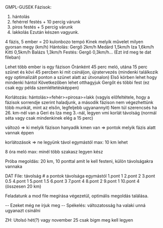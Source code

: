 GMPL-GUSEK
Fázisok:
1. hántolás
2. fehérrel festés + 10 percig várunk
3. piros festés + 5 percig várunk
4. lakkolás
Ezután készen vagyunk.

4 fázis, 5 ember = 20 kulonbozo tempó
Kinek melyik művelet milyen gyorsan megy (km/h)
Hántolás:
Gergő 2km/h
Medárd 1,5km/h
Iza 1,6km/h
Kitti 0,5km/h
Balázs 1,3km/h
Festés:
Gergő 0,3km/h... (Ezt írd meg te dat fileban)

Lehet több ember is egy fázison
Óránként 45 perc meló, utána 15 perc szünet és kövi 45 percben ki mit csináljon, újratervezés
(mindenki találkozik egy optimalizált ponton a szünet alatt az útvonalon)
Első körben lehet hogy mindenki hántol
Következőben lehet otthagyjuk Gergőt és többi fest (ez csak egy példa szemléltetésképpen)

Korlátozás: hántolás>=fehér>=pirosa>=lakk (vagyis előfeltétele, hogy a fázisok sorrendje szerint haladjunk, a második fázison nem végezhettünk több munkát, mint az elsőn, legfeljebb ugyanannyit)
Nem túl szerencsés ha 26. km-nél van a Geri és Iza meg 3.-nál, legyen vmi korlát távolság (normál séta vagy csak mindenkinek elég a 15 perc)

változó 
=> ki melyik fázison hanyadik kmen van
=> pontok melyik fázis alatt vannak éppen

korlátozások
=> ne legyünk távol egymástól max: 10 km lehet

8 óra meló
max: minél több szakasz legyen kész

Próba megoldás:
20 km, 10 ponttal amit le kell festeni, külön távolságakra vannaka

DAT File:
    távolság # a pontok távolsága egymástól
1.pont	1
2.pont	2
3.pont	0.5
4.pont	1
5.pont	1.5
6.pont	3
7.pont	4
8.pont	2
9.pont	1
10.pont	4
(összesen 20 km)

Feladatunk a mod file megírása végezetül, optimális megoldás találása.

-- Ezeket még ne írjuk meg --
Spékelés: változatosság ha valaki unná ugyanazt csinálni

ZH: Utolsó hét(?) vagy november 25 csak bigm meg kell legyen